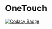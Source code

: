 # OneTouch
[![Codacy Badge](https://api.codacy.com/project/badge/Grade/dfe789f4dcb243d3ae6c4639f3208f46)](https://app.codacy.com/manual/TheLordXII/OneTouch?utm_source=github.com&utm_medium=referral&utm_content=TheLordXII/OneTouch&utm_campaign=Badge_Grade_Dashboard)